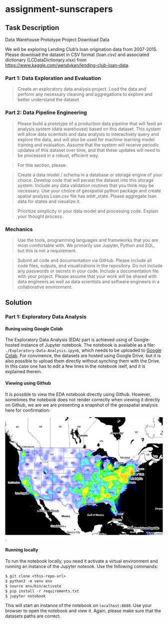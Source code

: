 # assignment-sunscrapers

## Task Description
Data Warehouse Prototype Project
Download Data

We will be exploring Lending Club’s loan origination data from 2007-2015. Please download the dataset in CSV format (loan.csv) and associated dictionary (LCDataDictionary.xlsx) from https://www.kaggle.com/wendykan/lending-club-loan-data.

### Part 1: Data Exploration and Evaluation
>Create an exploratory data analysis project. Load the data and perform any necessary cleaning and aggregations to explore and better understand the dataset

### Part 2: Data Pipeline Engineering
> Please build a prototype of a production data pipeline that will feed an analysis system (data warehouse) based on this dataset. This system will allow data scientists and data analysts to interactively query and explore the data, and will also be used for machine learning model training and evaluation. Assume that the system will receive periodic updates of this dataset over time, and that these updates will need to be processed in a robust, efficient way.

> For this section, please:

> Create a data model / schema in a database or storage engine of your choice. Develop code that will persist the dataset into this storage system. Include any data validation routines that you think may be necessary. Use your choice of geospatial python package and create spatial analysis Loan.csv file has addr_state. Please aggregate loan data for states and visualize it.

> Prioritize simplicity in your data model and processing code. Explain your thought process.

### Mechanics
> Use the tools, programming languages and frameworks that you are most comfortable with. We primarily use Jupyter, Python and SQL, but this is not a requirement.

> Submit all code and documentation via GitHub. Please include all code files, outputs, and visualizations in the repository. Do not include any passwords or secrets in your code. Include a documentation file with your project. Please assume that your work will be shared with data engineers as well as data scientists and software engineers in a collaborative environment. 

## Solution
### Part 1: Exploratory Data Analysis
#### Runing using Google Colab
The Exploratory Data Analysis (EDA) part is achieved using of Google-hosted instance of Jupyter notebook. The notebook is available as a file:  `./Exploratory-Data-Analysis.ipynb`, which needs to be uploaded to [Google Colab](https://colab.research.google.com).
For convinence, the datasets are hosted using Google Drive, but it is also possible to upload them directly without synching them with the Drive. In this case one has to edit a few lines in the notebook iself, and it is explained therein.

#### Viewing using Github
It is possible to view the EDA notebook directly using Github.
However, sometimes the notebook does not render correctly when viewing it directly on Github, we are we are presenting a snapshot of the geospatial analysis here for confirmation:

![](./uszipmap.png).

#### Running locally
To run the notebook locally, you need it activate a virtual environment and running an instance of the Jupyter noteook. Use the following commands:
```
$ git clone <this-repo-url>
$ python3 -m venv env
$ source env/bin/activate
$ pip install -r requirements.txt
$ jupyter notebook
```
This will start an instance of the notebook on `localhost:8888`. 
Use your browser to open the notebook and view it.
Again, please make sure that the datasets paths are correct.


